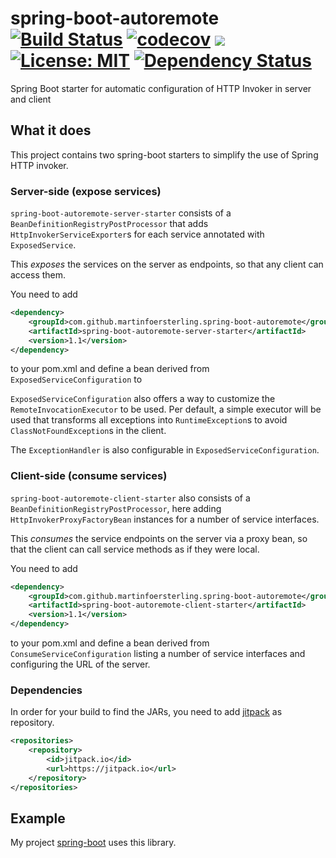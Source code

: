 # spring-boot-autoremote [![Build Status](https://travis-ci.org/martinfoersterling/spring-boot-autoremote.svg?branch=master)](https://travis-ci.org/martinfoersterling/spring-boot-autoremote) [![codecov](https://codecov.io/gh/martinfoersterling/spring-boot-autoremote/branch/master/graph/badge.svg)](https://codecov.io/gh/martinfoersterling/spring-boot-autoremote) [![](https://jitpack.io/v/martinfoersterling/spring-boot-autoremote.svg)](https://jitpack.io/#martinfoersterling/spring-boot-autoremote) [![License: MIT](https://img.shields.io/badge/License-MIT-yellow.svg)](https://opensource.org/licenses/MIT) [![Dependency Status](https://www.versioneye.com/user/projects/5a4782490fb24f00107a1de9/badge.svg?style=flat-square)](https://www.versioneye.com/user/projects/5a4782490fb24f00107a1de9)

Spring Boot starter for automatic configuration of HTTP Invoker in server and client

## What it does

This project contains two spring-boot starters to simplify the use of Spring HTTP invoker.

### Server-side (expose services)

`spring-boot-autoremote-server-starter` consists of a `BeanDefinitionRegistryPostProcessor` that adds `HttpInvokerServiceExporter`s for each service annotated with `ExposedService`.

This _exposes_ the services on the server as endpoints, so that any client can access them.

You need to add

```xml
<dependency>
    <groupId>com.github.martinfoersterling.spring-boot-autoremote</groupId>
    <artifactId>spring-boot-autoremote-server-starter</artifactId>
    <version>1.1</version>
</dependency>
```

to your pom.xml and define a bean derived from `ExposedServiceConfiguration` to

`ExposedServiceConfiguration` also offers a way to customize the `RemoteInvocationExecutor` to be used. Per default, a simple executor will be used that transforms all exceptions into `RuntimeException`s to avoid `ClassNotFoundException`s in the client.

The `ExceptionHandler` is also configurable in `ExposedServiceConfiguration`.

### Client-side (consume services)

`spring-boot-autoremote-client-starter` also consists of a `BeanDefinitionRegistryPostProcessor`, here adding `HttpInvokerProxyFactoryBean` instances for a number of service interfaces.

This _consumes_ the service endpoints on the server via a proxy bean, so that the client can call service methods as if they were local.

You need to add

```xml
<dependency>
    <groupId>com.github.martinfoersterling.spring-boot-autoremote</groupId>
    <artifactId>spring-boot-autoremote-client-starter</artifactId>
    <version>1.1</version>
</dependency>
```

to your pom.xml and define a bean derived from `ConsumeServiceConfiguration` listing a number of service interfaces and configuring the URL of the server.

### Dependencies

In order for your build to find the JARs, you need to add [jitpack](https://jitpack.io/) as repository.

```xml
<repositories>
    <repository>
        <id>jitpack.io</id>
        <url>https://jitpack.io</url>
    </repository>
</repositories>
```

## Example

My project [spring-boot](https://github.com/martinfoersterling/spring-boot) uses this library.
